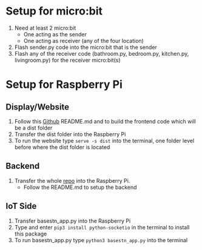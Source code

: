 # Setup for micro:bit
1. Need at least 2 micro:bit
    - One acting as the sender
    - One acting as receiver (any of the four location)
2. Flash sender.py code into the micro:bit that is the sender
3. Flash any of the receiver code (bathroom.py, bedroom.py, kitchen.py, livingroom.py)
   for the receiver micro:bit(s)

# Setup for Raspberry Pi
## Display/Website
1. Follow this [Github](https://github.com/recollie-smu/recollie) README.md and to build the frontend code
   which will be a dist folder
2. Transfer the dist folder into the Raspberry Pi
3. To run the website type ```serve -s dist``` into the terminal, one folder level before where the dist folder is located
## Backend
1. Transfer the whole [repo](https://github.com/recollie-smu/recollie-backend) into the Raspberry Pi.
     - Follow the README.md to setup the backend
## IoT Side
1. Transfer basestn_app.py into the Raspberry Pi
2. Type and enter ```pip3 install python-socketio``` in the terminal to install this package
3. To run basestn_app.py type ```python3 basestn_app.py``` into the terminal 


